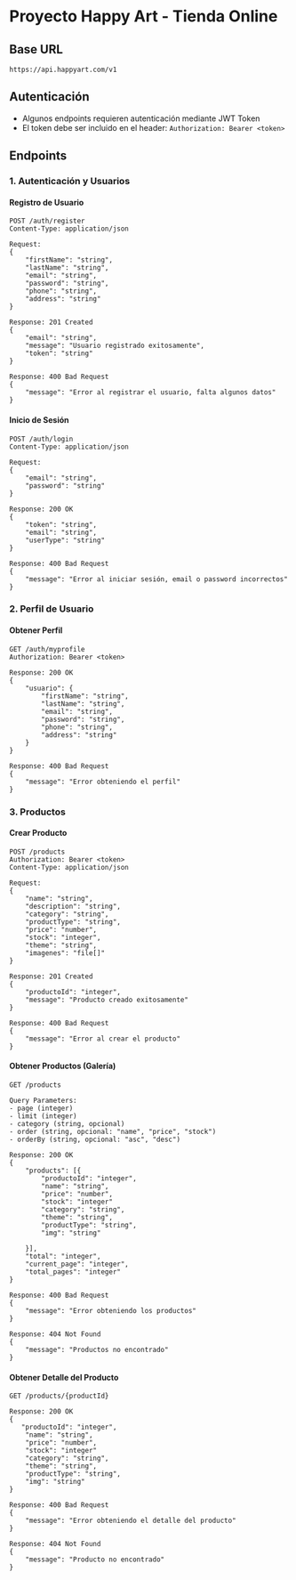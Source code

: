 # Proyecto Happy Art - Tienda Online

## Base URL

```
https://api.happyart.com/v1
```

## Autenticación

- Algunos endpoints requieren autenticación mediante JWT Token
- El token debe ser incluido en el header: `Authorization: Bearer <token>`

## Endpoints

### 1. Autenticación y Usuarios

#### Registro de Usuario

```http
POST /auth/register
Content-Type: application/json

Request:
{
    "firstName": "string",
    "lastName": "string",
    "email": "string",
    "password": "string",
    "phone": "string",
    "address": "string"
}

Response: 201 Created
{
    "email": "string",
    "message": "Usuario registrado exitosamente",
    "token": "string"
}

Response: 400 Bad Request
{
    "message": "Error al registrar el usuario, falta algunos datos"
}
```

#### Inicio de Sesión

```http
POST /auth/login
Content-Type: application/json

Request:
{
    "email": "string",
    "password": "string"
}

Response: 200 OK
{
    "token": "string",
    "email": "string",
    "userType": "string"
}

Response: 400 Bad Request
{
    "message": "Error al iniciar sesión, email o password incorrectos"
}
```

### 2. Perfil de Usuario

#### Obtener Perfil

```http
GET /auth/myprofile
Authorization: Bearer <token>

Response: 200 OK
{
    "usuario": {
        "firstName": "string",
        "lastName": "string",
        "email": "string",
        "password": "string",
        "phone": "string",
        "address": "string"
    }
}

Response: 400 Bad Request
{
    "message": "Error obteniendo el perfil"
}
```

### 3. Productos

#### Crear Producto

```http
POST /products
Authorization: Bearer <token>
Content-Type: application/json

Request:
{
    "name": "string",
    "description": "string",
    "category": "string",
    "productType": "string",
    "price": "number",
    "stock": "integer",
    "theme": "string",
    "imagenes": "file[]"
}

Response: 201 Created
{
    "productoId": "integer",
    "message": "Producto creado exitosamente"
}

Response: 400 Bad Request
{
    "message": "Error al crear el producto"
}
```

#### Obtener Productos (Galería)

```http
GET /products

Query Parameters:
- page (integer)
- limit (integer)
- category (string, opcional)
- order (string, opcional: "name", "price", "stock")
- orderBy (string, opcional: "asc", "desc")

Response: 200 OK
{
    "products": [{
        "productoId": "integer",
        "name": "string",
        "price": "number",
        "stock": "integer"
        "category": "string",
        "theme": "string",
        "productType": "string",
        "img": "string"

    }],
    "total": "integer",
    "current_page": "integer",
    "total_pages": "integer"
}

Response: 400 Bad Request
{
    "message": "Error obteniendo los productos"
}

Response: 404 Not Found
{
    "message": "Productos no encontrado"
}
```

#### Obtener Detalle del Producto

```http
GET /products/{productId}

Response: 200 OK
{
   "productoId": "integer",
    "name": "string",
    "price": "number",
    "stock": "integer"
    "category": "string",
    "theme": "string",
    "productType": "string",
    "img": "string"
}

Response: 400 Bad Request
{
    "message": "Error obteniendo el detalle del producto"
}

Response: 404 Not Found
{
    "message": "Producto no encontrado"
}
```
